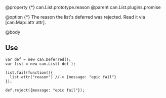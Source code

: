 @property {*} can.List.prototype.reason 
@parent can.List.plugins.promise

@option {*} The reason the list's deferred was rejected.  Read it via
[can.Map::attr attr].

@body

## Use

    var def = new can.Deferred();
	var list = new can.List( def );
	
	list.fail(function(){
	  list.attr("reason") //-> {message: "epic fail"}
	});
    
    def.reject({message: "epic fail"});

